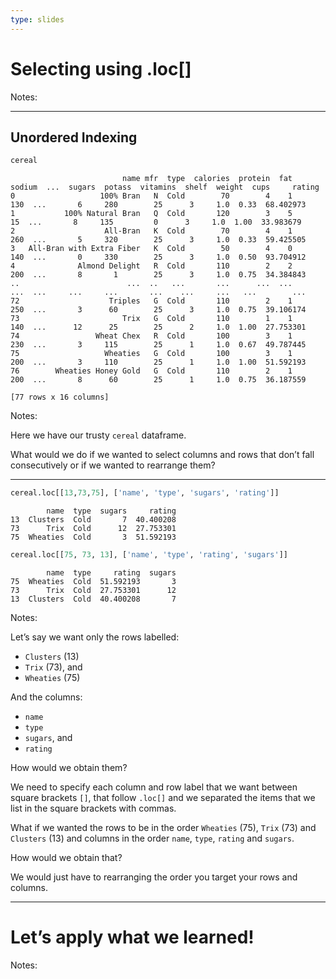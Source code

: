 ```yaml
---
type: slides
---
```


# Selecting using .loc\[\]

Notes: <br>

---

## Unordered Indexing

``` python
cereal
```

```out
                         name mfr  type  calories  protein  fat  sodium  ...  sugars  potass  vitamins  shelf  weight  cups     rating
0                   100% Bran   N  Cold        70        4    1     130  ...       6     280        25      3     1.0  0.33  68.402973
1           100% Natural Bran   Q  Cold       120        3    5      15  ...       8     135         0      3     1.0  1.00  33.983679
2                    All-Bran   K  Cold        70        4    1     260  ...       5     320        25      3     1.0  0.33  59.425505
3   All-Bran with Extra Fiber   K  Cold        50        4    0     140  ...       0     330        25      3     1.0  0.50  93.704912
4              Almond Delight   R  Cold       110        2    2     200  ...       8       1        25      3     1.0  0.75  34.384843
..                        ...  ..   ...       ...      ...  ...     ...  ...     ...     ...       ...    ...     ...   ...        ...
72                    Triples   G  Cold       110        2    1     250  ...       3      60        25      3     1.0  0.75  39.106174
73                       Trix   G  Cold       110        1    1     140  ...      12      25        25      2     1.0  1.00  27.753301
74                 Wheat Chex   R  Cold       100        3    1     230  ...       3     115        25      1     1.0  0.67  49.787445
75                   Wheaties   G  Cold       100        3    1     200  ...       3     110        25      1     1.0  1.00  51.592193
76        Wheaties Honey Gold   G  Cold       110        2    1     200  ...       8      60        25      1     1.0  0.75  36.187559

[77 rows x 16 columns]
```

Notes:

Here we have our trusty `cereal` dataframe.

What would we do if we wanted to select columns and rows that don’t fall
consecutively or if we wanted to rearrange them?

---

``` python
cereal.loc[[13,73,75], ['name', 'type', 'sugars', 'rating']]
```

```out
        name  type  sugars     rating
13  Clusters  Cold       7  40.400208
73      Trix  Cold      12  27.753301
75  Wheaties  Cold       3  51.592193
```

``` python
cereal.loc[[75, 73, 13], ['name', 'type', 'rating', 'sugars']]
```

```out
        name  type     rating  sugars
75  Wheaties  Cold  51.592193       3
73      Trix  Cold  27.753301      12
13  Clusters  Cold  40.400208       7
```

Notes:

Let’s say we want only the rows labelled:

  - `Clusters` (13)
  - `Trix` (73), and
  - `Wheaties` (75)

And the columns:

  - `name`
  - `type`
  - `sugars`, and
  - `rating`

How would we obtain them?

We need to specify each column and row label that we want between square
brackets `[]`, that follow `.loc[]` and we separated the items that we
list in the square brackets with commas.

What if we wanted the rows to be in the order `Wheaties` (75), `Trix`
(73) and `Clusters` (13) and columns in the order `name`, `type`,
`rating` and `sugars`.

How would we obtain that?

We would just have to rearranging the order you target your rows and
columns.

---

# Let’s apply what we learned\!

Notes: <br>
